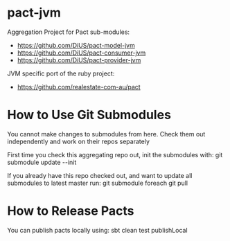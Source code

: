 pact-jvm
========

Aggregation Project for Pact sub-modules:
*  https://github.com/DiUS/pact-model-jvm
*  https://github.com/DiUS/pact-consumer-jvm
*  https://github.com/DiUS/pact-provider-jvm

JVM specific port of the ruby project:
*  https://github.com/realestate-com-au/pact


How to Use Git Submodules
=========================

You cannot make changes to submodules from here.  Check them out independently and work on their repos separately

First time you check this aggregating repo out, init the submodules with:
git submodule update --init

If you already have this repo checked out, and want to update all submodules to latest master run:
git submodule foreach git pull


How to Release Pacts
====================

You can publish pacts locally using:
sbt clean test publishLocal

